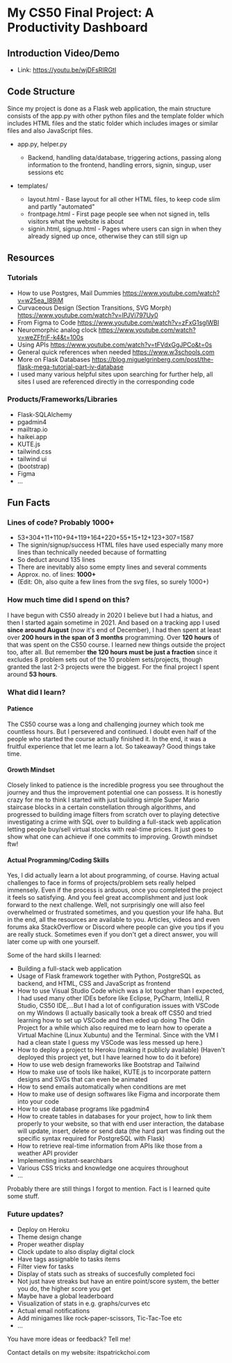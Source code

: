 # My CS50 Final Project: A Productivity Dashboard

## Introduction Video/Demo

- Link: https://youtu.be/wjDFsRIRGtI

## Code Structure

Since my project is done as a Flask web application, the main structure consists of the app.py with other python files and the template folder which includes HTML files and the static folder which includes images or similar files and also JavaScript files.

- app.py, helper.py

  - Backend, handling data/database, triggering actions, passing along information to the frontend, handling errors, signin, singup, user sessions etc

- templates/

  - layout.html - Base layout for all other HTML files, to keep code slim and partly "automated"
  - frontpage.html - First page people see when not signed in, tells visitors what the website is about
  - signin.html, signup.html - Pages where users can sign in when they already signed up once, otherwise they can still sign up

## Resources

### Tutorials

- How to use Postgres, Mail Dummies https://www.youtube.com/watch?v=w25ea_I89iM
- Curvaceous Design (Section Transitions, SVG Morph) https://www.youtube.com/watch?v=lPJVi797Uy0
- From Figma to Code https://www.youtube.com/watch?v=zFxG1sglWBI
- Neuromorphic analog clock https://www.youtube.com/watch?v=weZFfrjF-k4&t=100s
- Using APIs https://www.youtube.com/watch?v=tFVdxGgJPCo&t=0s
- General quick references when needed https://www.w3schools.com
- More on Flask Databases https://blog.miguelgrinberg.com/post/the-flask-mega-tutorial-part-iv-database
- I used many various helpful sites upon searching for further help, all sites I used are referenced directly in the corresponding code

### Products/Frameworks/Libraries

- Flask-SQLAlchemy
- pgadmin4
- mailtrap.io
- haikei.app
- KUTE.js
- tailwind.css
- tailwind ui
- (bootstrap)
- Figma
- ...

## Fun Facts

### Lines of code? Probably 1000+

- 53+304+11+110+94+119+164+220+55+15+12+123+307=1587
- The signin/signup/success HTML files have used especially many more lines than technically needed because of formatting
- So deduct around 135 lines
- There are inevitably also some empty lines and several comments
- Approx. no. of lines: **1000+**
- (Edit: Oh, also quite a few lines from the svg files, so surely 1000+)

### How much time did I spend on this?

I have begun with CS50 already in 2020 I believe but I had a hiatus, and then I started again sometime in 2021. And based on a tracking app I used **since around August** (now it's end of December), I had then spent at least over **200 hours in the span of 3 months** programming.
Over **120 hours** of that was spent on the CS50 course. I learned new things outside the project too, after all. But remember **the 120 hours must be just a fraction** since it excludes 8 problem sets out of the 10 problem sets/projects, though granted the last 2-3 projects were the biggest. For the final project I spent around **53 hours**.

### What did I learn?

#### Patience

The CS50 course was a long and challenging journey which took me countless hours. But I persevered and continued. I doubt even half of the people who started the course actually finished it. In the end, it was a fruitful experience that let me learn a lot. So takeaway? Good things take time.

#### Growth Mindset

Closely linked to patience is the incredible progress you see throughout the journey and thus the improvement potential one can possess. It is honestly crazy for me to think I started with just building simple Super Mario staircase blocks in a certain constellation through algorithms, and progressed to building image filters from scratch over to playing detective investigating a crime with SQL over to building a full-stack web application letting people buy/sell virtual stocks with real-time prices. It just goes to show what one can achieve if one commits to improving. Growth mindset ftw!

#### Actual Programming/Coding Skills

Yes, I did actually learn a lot about programming, of course. Having actual challenges to face in forms of projects/problem sets really helped immensely. Even if the process is arduous, once you completed the project it feels so satisfying. And you feel great accomplishment and just look forward to the next challenge. Well, not surprisingly one will also feel overwhelmed or frustrated sometimes, and you question your life haha. But in the end, all the resources are available to you. Articles, videos and even forums aka StackOverflow or Discord where people can give you tips if you are really stuck. Sometimes even if you don't get a direct answer, you will later come up with one yourself.

Some of the hard skills I learned:

- Building a full-stack web application
- Usage of Flask framework together with Python, PostgreSQL as backend, and HTML, CSS and JavaScript as frontend
- How to use Visual Studio Code which was a lot tougher than I expected, I had used many other IDEs before like Eclipse, PyCharm, IntelliJ, R Studio, CS50 IDE,...But I had a lot of configuration issues with VSCode on my Windows (I actually basically took a break off CS50 and tried learning how to set up VSCode and then eded up doing The Odin Project for a while which also required me to learn how to operate a Virtual Machine (Linux Xubuntu) and the Terminal. Since with the VM I had a clean state I guess my VSCode was less messed up here.)
- How to deploy a project to Heroku (making it publicly available) (Haven't deployed this project yet, but I have learned how to do it before)
- How to use web design frameworks like Bootstrap and Tailwind
- How to make use of tools like haikei, KUTE.js to incorporate pattern designs and SVGs that can even be animated
- How to send emails automatically when conditions are met
- How to make use of design softwares like Figma and incorporate them into your code
- How to use database programs like pgadmin4
- How to create tables in databases for your project, how to link them properly to your website, so that with end user interaction, the database will update, insert, delete or send data (the hard part was finding out the specific syntax required for PostgreSQL with Flask)
- How to retrieve real-time information from APIs like those from a weather API provider
- Implementing instant-searchbars
- Various CSS tricks and knowledge one acquires throughout
- ...

Probably there are still things I forgot to mention. Fact is I learned quite some stuff.

### Future updates?

- Deploy on Heroku
- Theme design change
- Proper weather display
- Clock update to also display digital clock
- Have tags assignable to tasks items
- Filter view for tasks
- Display of stats such as streaks of succesfully completed foci
- Not just have streaks but have an entire point/score system, the better you do, the higher score you get
- Maybe have a global leaderboard
- Visualization of stats in e.g. graphs/curves etc
- Actual email notifications
- Add minigames like rock-paper-scissors, Tic-Tac-Toe etc
- ...

You have more ideas or feedback? Tell me!

Contact details on my website: itspatrickchoi.com
